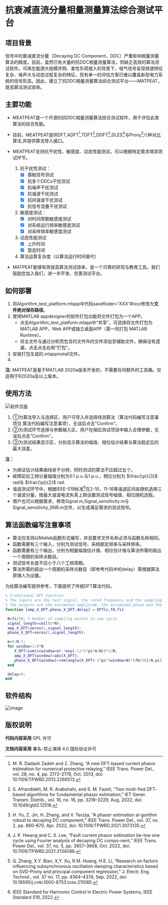 # 抗衰减直流分量相量测量算法综合测试平台

## 项目背景

信号中的衰减直流分量（Decaying DC Component，DDC）严重影响相量测量算法的精度。目前，虽然已有大量的抗DDC相量测量算法，但缺乏高效的算法测试软件。可再生能源大规模并网、柔性负荷接入的背景下，电气信号呈现频谱特征复杂、噪声大与动态过程复杂的特征，现有单一的评估方案已难以覆盖新型电力系统的信号形态。因此，建立了抗DDC相量测量算法综合测试平台——MATPEAT，提高算法测试效率。

## 主要功能
- MEATPEAT是一个开源的抗DDC相量测量算法综合测试软件，用于评估此类算法的综合性能。
- 目前，MEATPEAT提供DFT,ADFT[^1],TDFT[^2],DDFT[^3],DLES[^4]与Prony[^5]六种对比算法,并提供算法导入接口。
- MEATPEAT支持抗干扰性、敏感度、动态性能测试，可以根据特定需求增添测试环节。

   1. 抗干扰性测试：
      - [x] 基础信号测试
      - [x] 抗多个DDCs干扰测试
      - [x] 抗噪声干扰测试
      - [x] 抗谐波干扰测试
      - [x] 抗间谐波干扰测试
      - [x] 抗信号混叠干扰测试

   2. 敏感度测试：
      - [x] 对时间常数敏感度测试
      - [x] 对系统运行频率敏感度测试
      - [x] 对采样频率敏感度测试

   3. 动态性能测试
      - [x] 上升时间
      - [x] 暂态时间

   4. 算法运算复杂度（以算法运行时间替代）

- MATPEAT能够有效提高算法测试效率，是一个可靠的研究与教育工具。我们鼓励您加入我们，进一步开发、完善测试平台。

## 如何部署

1. 将Algorithm_test_platform.mlapp中代码savefloder='XXX'中xxx修改为**文件绝对保存路径**。
2. 使用MATLAB appdesigner的软件打包功能将文件打包为一个APP。
   - 点击Algorithm_test_platform.mlapp中“共享”，可选择将文件打包为MATLAB APP，Web APP或独立桌面APP（需一同打包 MATLAB Runtime）。
   - 将主文件与通过分析而包含的文件外的文件添加至辅助文件，确保没有遗漏，点击点击右侧“打包”。
3. 安装打包生成的.mlappinstall文件。
4. 
**注:** MATPEAT是基于MATLAB 2020a版本开发的，不需要任何额外的工具箱。仅适用于R2020a及以上版本。

## 使用方法
![软件页面](https://github.com/QyfSDU/platform/assets/144082078/fb3337e4-2769-48c7-b2f0-0ab4ae88637d)

1. ①为算法导入与选择区，用户可导入并选择待测算法（算法代码编写注意事项见 算法代码编写注意事项），无误后点击"Confirm"。
2. ②为测试环节选择与参数输入区，用户在相应测试项目中输入合理参数，无误后点击"Confirm"。
3. ③为测试结果显示区，分别显示算法的幅值、相位估计结果与算法稳定后的最大误差。

**注：** 

- 为保证估计结果曲线易于分辨，同时测试的算法不应超过五个。
- 故障前后工频分量幅值分别为0.1 p.u.与1 p.u.，相位分别为 $\frac{\pi}{3}$ rad与  $\frac{\pi}{2}$ rad.
- 谐波测试环节中，根据IEEE-519标准[^6]在2-10、11-16等谐波区间各随机选择三个谐波分量，按最大谐波电流失真上限设置测试信号幅值，相位随机选取。
- 用户也可以根据需求，修改Signal.m,Signal_sensitivity.m与Signal_sensitivity_SNR.m文件，以生成满足需求的测试信号。

## 算法函数编写注意事项
- 算法仅支持以Matlab函数形式编写，并且要求文件名称必须与函数名称相同。
- 函数需要有三个输入，分别为测试信号、系统额定频率与采样频率。
- 函数需要有三个输出，分别为相量幅值估计值、相位估计值与算法所需的超出一个周期的采样点数目。
- 测试信号长度不应小于八个工频周期。
- 算法所需的超出一个周期的采样点数目（即参考代码中的delay）需根据算法原理人为设置。

为给算法编写提供参考，下面提供了传统DFT算法代码。
```MATLAB
% Traditional DFT function
% The inputs are the test signal, the rated frequency and the sampling frequency
% The outputs are the estimated amplitude, the estimated phase and the number of sampling points beyond a cycle
function [amp_X_DFT,phase_X_DFT,delay] = DFT(x,f0,fs)

 N=fs/50; % Number of sampling points in one cycle
 signal_length=ceil(8*N);
 amp_X_DFT=zeros(1,signal_length);
 phase_X_DFT=zeros(1,signal_length);

 m=0:N-1;
 for window=1:8*N
    X_DFT=sum(x(window+m).*exp(-1j*2*pi*m/N))*2/N;
    amp_X_DFT(window)=abs(X_DFT);
    phase_X_DFT(window)=rem(angle(X_DFT)-2*pi*(window+N)*(f0/50)/N,pi);
 end

 delay=0;
end
```

## 软件结构
![image](https://github.com/QyfSDU/platform/assets/144082078/03b4056b-9548-473e-8da5-7f96884cd856)



## 版权说明

**代码内容采用** GPL 许可

**文档内容采用** 署名-禁止演绎 4.0 国际协议许可


[^1]:M. R. Dadash Zadeh and Z. Zhang, “A new DFT-based current phasor estimation for numerical protective relaying,” IEEE Trans. Power Del., vol. 28, no. 4, pp. 2172–2179, Oct. 2013, doi: 10.1109/TPWRD.2013.2266513.

[^2]:S. Afrandideh, M. R. Arabshahi, and S. M. Fazeli, “Two modi-fied DFT‐based algorithms for fundamental phasor estimation,” IET Gener. Transm. Distrib., vol. 16, no. 16, pp. 3218–3229, Aug. 2022, doi: 10.1049/gtd2.12516.

[^3]:H. Yu, Z. Jin, H. Zhang, and V. Terzija, “A phasor estimation al-gorithm robust to decaying DC component,” IEEE Trans. Power Del., vol. 37, no. 2, pp. 860–870, Apr. 2022, doi: 10.1109/TPWRD.2021.3073135.

[^4]:J. K. Hwang and C. S. Lee, “Fault current phasor estimation be-low one cycle using Fourier analysis of decaying DC compo-nent,” IEEE Trans. Power Del., vol. 37, no. 5, pp. 3657–3668, Oct. 2022, doi: 10.1109/TPWRD.2021.3134086.

[^5]:Q. Zhang, X.Y. Bian, X,Y. Xu, R.M. Huang, H.E. Li, “Research on factors influencing subsynchronous oscillation damping characteristics based on SVD-Prony and principal component regression,” J. Electr. Eng. Technol., vol. 37 no. 17, pp. 4364–4376, Sep. 2022, doi: 10.19595/j.cnki.1000-6753.tces.211085.

[^6]:IEEE Standard for Harmonic Control in Electric Power Systems, IEEE Standard 519, 2022.
